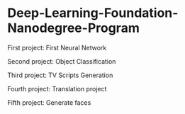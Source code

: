 # Deep-Learning-Foundation-Nanodegree-Program


First project: First Neural Network

Second project: Object Classification

Third project: TV Scripts Generation

Fourth project: Translation project

Fifth project: Generate faces
